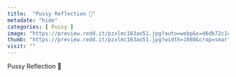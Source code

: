 ```yaml
---
title:  "Pussy Reflection 🤪"
metadate: "hide"
categories: [ Pussy ]
image: "https://preview.redd.it/pzxlmc163ao51.jpg?auto=webp&s=d6db72c1c1d3558d009f401a8e8cb0f92ebaded5"
thumb: "https://preview.redd.it/pzxlmc163ao51.jpg?width=1080&crop=smart&auto=webp&s=f5f763fb8d9f02f179cd5122fa1b5fd23daf78c6"
visit: ""
---
```

Pussy Reflection 🤪
